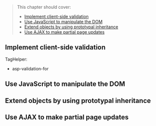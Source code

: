 > This chapter should cover:
> - [Implement client-side validation]()
> - [Use JavaScript to manipulate the DOM]()
> - [Extend objects by using prototypal inheritance]()
> - [Use AJAX to make partial page updates]()

## Implement client-side validation

TagHelper:
 - asp-validation-for

## Use JavaScript to manipulate the DOM
## Extend objects by using prototypal inheritance
## Use AJAX to make partial page updates